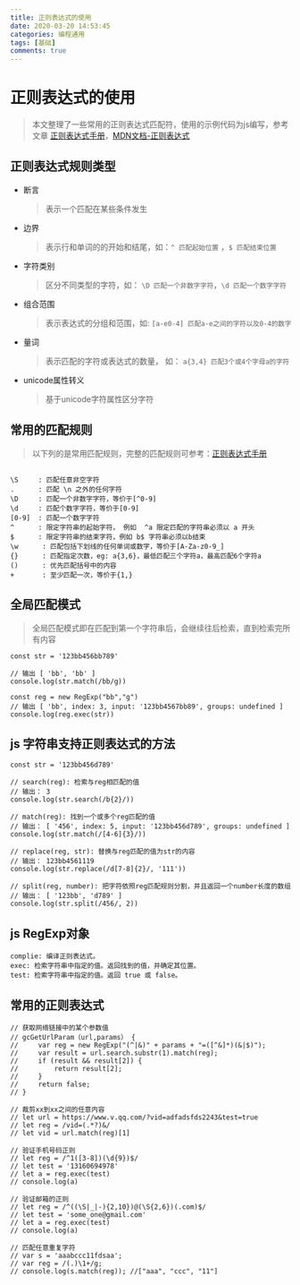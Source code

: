 ```yaml
---
title: 正则表达式的使用
date: 2020-03-20 14:53:45
categories: 编程通用
tags: [基础]
comments: true
---
```


# 正则表达式的使用
> 本文整理了一些常用的正则表达式匹配符，使用的示例代码为js编写，参考文章 [正则表达式手册](https://tool.oschina.net/uploads/apidocs/jquery/regexp.html)，[MDN文档-正则表达式](https://developer.mozilla.org/zh-CN/docs/Web/JavaScript/Guide/Regular_Expression)

## 正则表达式规则类型
- 断言 
    > 表示一个匹配在某些条件发生

- 边界
    > 表示行和单词的的开始和结尾，如：`^ 匹配起始位置` ，`$ 匹配结束位置`

- 字符类别
    > 区分不同类型的字符，如： `\D 匹配一个非数字字符`，`\d 匹配一个数字字符`

- 组合范围
    > 表示表达式的分组和范围，如: `[a-e0-4] 匹配a-e之间的字符以及0-4的数字`

- 量词
    > 表示匹配的字符或表达式的数量， 如： `a{3,4} 匹配3个或4个字母a的字符`

- unicode属性转义
    > 基于unicode字符属性区分字符


## 常用的匹配规则
> 以下列的是常用匹配规则，完整的匹配规则可参考：[正则表达式手册](https://tool.oschina.net/uploads/apidocs/jquery/regexp.html)

 ```
 
 \S     : 匹配任意非空字符
 .      : 匹配 \n 之外的任何字符
 \D     : 匹配一个非数字字符，等价于[^0-9]
 \d     : 匹配个数字字符，等价于[0-9]
 [0-9]  : 匹配一个数字字符
 ^      : 限定字符串的起始字符， 例如  ^a 限定匹配的字符串必须以 a 开头
 $      : 限定字符串的结束字符，例如 b$ 字符串必须以b结束
\w      : 匹配包括下划线的任何单词或数字，等价于[A-Za-z0-9_]
{}      : 匹配指定次数，eg: a{3,6}，最低匹配三个字符a，最高匹配6个字符a
()      : 优先匹配括号中的内容
+       : 至少匹配一次，等价于{1,}

 ```

 ## 全局匹配模式
> 全局匹配模式即在匹配到第一个字符串后，会继续往后检索，直到检索完所有内容

```
const str = '123bb456bb789'

// 输出 [ 'bb', 'bb' ]
console.log(str.match(/bb/g)) 

const reg = new RegExp("bb","g")
// 输出 [ 'bb', index: 3, input: '123bb4567bb89', groups: undefined ]
console.log(reg.exec(str))

```


 ## js 字符串支持正则表达式的方法

 ```
const str = '123bb456d789'

// search(reg): 检索与reg相匹配的值
// 输出： 3
console.log(str.search(/b{2}/))  

// match(reg): 找到一个或多个reg匹配的值
// 输出： [ '456', index: 5, input: '123bb456d789', groups: undefined ]
console.log(str.match(/[4-6]{3}/))

// replace(reg, str): 替换与reg匹配的值为str的内容
// 输出： 123bb4561119
console.log(str.replace(/d[7-8]{2}/, '111'))

// split(reg, number): 把字符依照reg匹配规则分割，并且返回一个number长度的数组
// 输出： [ '123bb', 'd789' ]
console.log(str.split(/456/, 2))

 ```

## js RegExp对象

```
complie: 编译正则表达式。
exec: 检索字符串中指定的值。返回找到的值，并确定其位置。
test: 检索字符串中指定的值。返回 true 或 false。
```


## 常用的正则表达式

```
// 获取网络链接中的某个参数值
// gcGetUrlParam（url,params） {
//     var reg = new RegExp("(^|&)" + params + "=([^&]*)(&|$)");
//     var result = url.search.substr(1).match(reg);
//     if (result && result[2]) {
//         return result[2];
//     }
//     return false;
// }

// 裁剪xx到xx之间的任意内容
// let url = https://www.v.qq.com/?vid=adfadsfds2243&test=true
// let reg = /vid=(.*?)&/
// let vid = url.match(reg)[1]

// 验证手机号码正则
// let reg = /^1([3-8])(\d{9})$/
// let test = '13160694978'
// let a = reg.exec(test)
// console.log(a)

// 验证邮箱的正则
// let reg = /^((\S|_|-){2,10})@(\S{2,6})(.com)$/
// let test = 'some_one@gmail.com'
// let a = reg.exec(test)
// console.log(a)

// 匹配任意重复字符
// var s = 'aaabccc11fdsaa';
// var reg = /(.)\1+/g;
// console.log(s.match(reg)); //["aaa", "ccc", "11"]
```
 